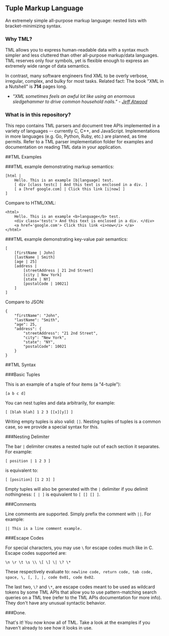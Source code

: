 ## Tuple Markup Language

An extremely simple all-purpose markup language: nested lists with bracket-minimizing syntax.

### Why TML?

TML allows you to express human-readable data with a syntax much simpler and less cluttered than other all-purpose markup/data languages. TML reserves only four symbols, yet is flexible enough to express an extremely wide range of data semantics.

In contrast, many software engineers find XML to be overly verbose, irregular, complex, and bulky for most tasks. Related fact: The book "XML in a Nutshell" is **714** pages long.

* _"XML sometimes feels an awful lot like using an enormous sledgehammer to drive common household nails." - [Jeff Atwood](http://www.codinghorror.com/blog/2008/05/xml-the-angle-bracket-tax.html)_


### What is in this repository?

This repo contains TML parsers and document tree APIs implemented in a variety of languages -- currently C, C++, and JavaScript. Implementations in more languages (e.g. Go, Python, Ruby, etc.) are planned, as time permits. Refer to a TML parser implementation folder for examples and documentation on reading TML data in your application.


##TML Examples

###TML example demonstrating markup semantics:

    [html |
        Hello. This is an example [b|language] test.
    	[ div [class testc] | And this text is enclosed in a div. ]
    	[ a [href google.com] | Click this link [i|now] ]
    ]

Compare to HTML/XML:

    <html>
    	Hello. This is an example <b>language</b> test.
    	<div class='testc'> And this text is enclosed in a div. </div>
    	<a href='google.com'> Click this link <i>now</i> </a>
    </html>


###TML example demonstrating key-value pair semantics:

    [
    	[firstName | John]
    	[lastName | Smith]
    	[age | 25]
    	[address |
    		[streetAddress | 21 2nd Street]
    		[city | New York]
    		[state | NY]
    		[postalCode | 10021]
    	]
    ]

Compare to JSON:
    
    {
        "firstName": "John",
        "lastName": "Smith",
        "age": 25,
        "address": {
            "streetAddress": "21 2nd Street",
            "city": "New York",
            "state": "NY",
            "postalCode": 10021
        }
    }


##TML Syntax

###Basic Tuples

This is an example of a tuple of four items (a "4-tuple"):

    [a b c d]

You can nest tuples and data arbitrarily, for example:

    [ [blah blah] 1 2 3 [[x][y]] ]

Writing empty tuples is also valid: `[]`. Nesting tuples of tuples is a common case, so we provide a special syntax for this.

###Nesting Delimiter

The bar `|` delimiter creates a nested tuple out of each section it separates. For example:

    [ position | 1 2 3 ]

is equivalent to:

    [ [position] [1 2 3] ]

Empty tuples will also be generated with the `|` delimiter if you delimit nothingness: `[ | ]` is equivalent to `[ [] [] ]`. 


###Comments

Line comments are supported. Simply prefix the comment with `||`. For example:

    || This is a line comment example.

###Escape Codes

For special characters, you may use `\` for escape codes much like in C. Escape codes supported are:

    \n \r \t \s \\ \[ \] \| \? \*

These respectively evaluate to: `newline code, return code, tab code, space, \, [, ], |, code 0x01, code 0x02`.

The last two, `\?` and `\*`, are escape codes meant to be used as wildcard tokens by some TML APIs that allow you to use pattern-matching search queries on a TML tree (refer to the TML APIs documentation for more info). They don't have any unusual syntactic behavior.

###Done.

That's it! You now know all of TML. Take a look at the examples if you haven't already to see how it looks in use.

